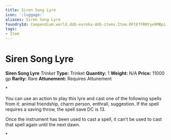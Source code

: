 ```yaml
---
title: Siren Song Lyre
icon: ':luggage:'
aliases: Siren Song Lyre
foundryId: Compendium.world.ddb-eureka-ddb-items.Item.RFtEfFB0Yye9MBpi
tags:
- Item
---
```


# Siren Song Lyre

**Siren Song Lyre**
_Trinket_
**Type:** Trinket
**Quantity:** 1
**Weight:** N/A
**Price:** 11000 gp
**Rarity:** Rare
**Attunement:** Requires Attunement

*<p>You can use an action to play this lyre and cast one of the following spells from it: animal friendship, charm person, enthrall, suggestion. If the spell requires a saving throw, the spell save DC is 13.

Once the instrument has been used to cast a spell, it can’t be used to cast that spell again until the next dawn.</p>*